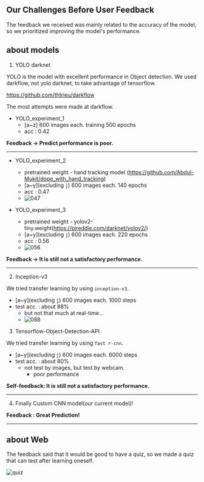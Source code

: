 ## Our Challenges Before User Feedback

The feedback we received was mainly related to the accuracy of the model, so we prioritized improving the model's performance.

## about models


1. YOLO darknet

YOLO is the model with excellent performance in Object detection.
We used darkflow, not yolo darknet, to take advantage of tensorflow.

https://github.com/thtrieu/darkflow


The most attempts were made at darkflow.

- YOLO_experiment_1
    - [a~z] 600 images each. training 500 epochs
    - acc : 0.42


**Feedback -> Predict performance is poor.**

-----

- YOLO_experiment_2
    - pretrained weight - hand tracking model (https://github.com/Abdul-Mukit/dope_with_hand_tracking)
    - [a~y](excluding `j`) 600 images each. 140 epochs
    - acc : 0.47
    - ![047](/img/47.png/)


- YOLO_experiment_3
    - pretrained weight - yolov2-tiny.weight(https://pjreddie.com/darknet/yolov2/)
    - [a~y](excluding `j`) 600 images each. 220 epochs
    - acc : 0.56
    - ![056](/img/56.png)


**Feedback -> It is still not a satisfactory performance.**


----


2. Inception-v3

We tried transfer learning by using `inception-v3`.

- [a~y](excluding `j`) 600 images each. 1000 steps
- test acc. : about 88%
    - but not that much at real-time...
    - ![088](/img/88.png)


3. Tensorflow-Object-Detection-API

We tried transfer learning by using `fast r-cnn`.
- [a~y](excluding `j`) 600 images each. 6000 steps
- test acc. : about 80%
    - not test by images, but test by webcam.
        - poor performance


**Self-feedback: It is still not a satisfactory performance.**

----

4. Finally Custom CNN model(our current model)!

**Feedback : Great Prediction!**

----


## about Web

The feedback said that it would be good to have a quiz, so we made a quiz that can test after learning oneself.


![quiz](/img/quiz.png)